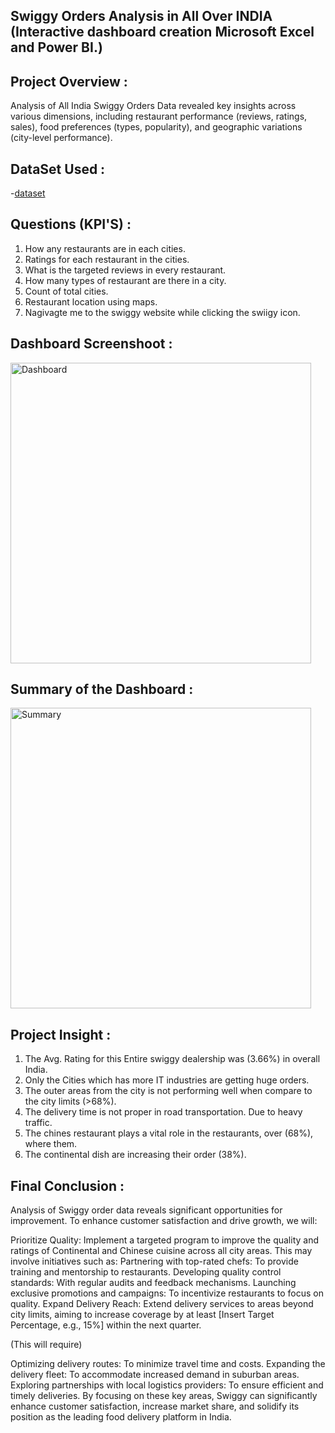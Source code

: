 ## Swiggy Orders Analysis in All Over INDIA (Interactive dashboard creation Microsoft Excel and Power BI.)

## Project Overview :

Analysis of All India Swiggy Orders Data revealed key insights across various dimensions, including restaurant performance (reviews, ratings, sales), food preferences (types, popularity), and geographic variations (city-level performance). 

## DataSet Used :

-<a href= "https://www.kaggle.com/datasets/abhijitdahatonde/swiggy-restuarant-dataset">dataset<a/>

## Questions (KPI'S) :

1.	How any restaurants are in each cities.
2.	Ratings for each restaurant in the cities.
3.	 What is the targeted reviews in every restaurant.
4.	How many types of restaurant are there in a city.
5.	Count of total cities.
6.	Restaurant location using maps.
7.	Nagivagte me to the swiggy website while clicking the swiigy icon.
   
## Dashboard Screenshoot :

<img width="481" alt="Dashboard" src="https://github.com/user-attachments/assets/cded8a09-20bc-4c89-8b08-084318d6d51a" />

## Summary of the Dashboard :

<img width="481" alt="Summary" src="https://github.com/user-attachments/assets/ce2a9ee0-b7e0-455d-abac-229d23a3e84c" />

## Project Insight :

1.	The Avg. Rating for this Entire swiggy dealership was (3.66%) in overall India.
2.	Only the Cities which has more IT industries are getting huge orders. 
3.	The outer areas from the city is not performing well when compare to the city limits (>68%).
4.	The delivery time is not proper in road transportation. Due to heavy traffic.
5.	The chines restaurant plays a vital role in the restaurants, over (68%), where them.
6.	The continental dish are increasing their order (38%). 

## Final Conclusion :

Analysis of Swiggy order data reveals significant opportunities for improvement. To enhance customer satisfaction and drive growth, we will:

Prioritize Quality: Implement a targeted program to improve the quality and ratings of Continental and Chinese cuisine across all city areas. This may involve initiatives such as: 
Partnering with top-rated chefs: To provide training and mentorship to restaurants.
Developing quality control standards: With regular audits and feedback mechanisms.
Launching exclusive promotions and campaigns: To incentivize restaurants to focus on quality.
Expand Delivery Reach: Extend delivery services to areas beyond city limits, aiming to increase coverage by at least [Insert Target Percentage, e.g., 15%] within the next quarter. 

(This will require)

Optimizing delivery routes: To minimize travel time and costs.
Expanding the delivery fleet: To accommodate increased demand in suburban areas.
Exploring partnerships with local logistics providers: To ensure efficient and timely deliveries.
By focusing on these key areas, Swiggy can significantly enhance customer satisfaction, increase market share, and solidify its position as the leading food delivery platform in India.




